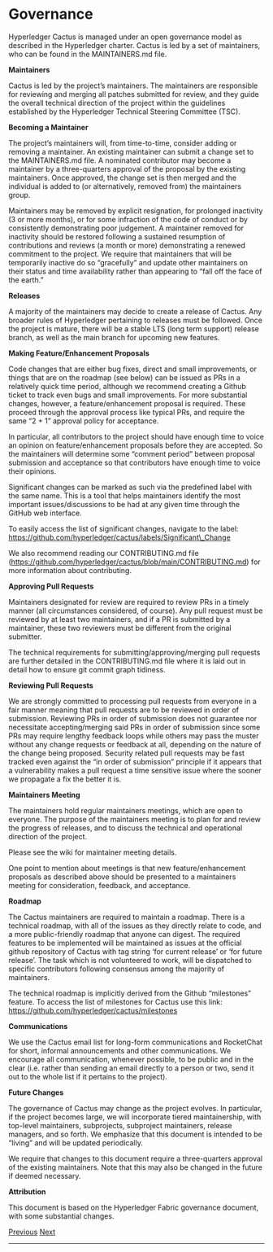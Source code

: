 Governance
======================================================

Hyperledger Cactus is managed under an open governance model as described in the Hyperledger charter. Cactus is led by a set of maintainers, who can be found in the MAINTAINERS.md file.

**Maintainers**

Cactus is led by the project’s maintainers. The maintainers are responsible for reviewing and merging all patches submitted for review, and they guide the overall technical direction of the project within the guidelines established by the Hyperledger Technical Steering Committee (TSC).

**Becoming a Maintainer**

The project’s maintainers will, from time-to-time, consider adding or removing a maintainer. An existing maintainer can submit a change set to the MAINTAINERS.md file. A nominated contributor may become a maintainer by a three-quarters approval of the proposal by the existing maintainers. Once approved, the change set is then merged and the individual is added to (or alternatively, removed from) the maintainers group.

Maintainers may be removed by explicit resignation, for prolonged inactivity (3 or more months), or for some infraction of the code of conduct or by consistently demonstrating poor judgement. A maintainer removed for inactivity should be restored following a sustained resumption of contributions and reviews (a month or more) demonstrating a renewed commitment to the project. We require that maintainers that will be temporarily inactive do so “gracefully” and update other maintainers on their status and time availability rather than appearing to “fall off the face of the earth.”

**Releases**

A majority of the maintainers may decide to create a release of Cactus. Any broader rules of Hyperledger pertaining to releases must be followed. Once the project is mature, there will be a stable LTS (long term support) release branch, as well as the main branch for upcoming new features.

**Making Feature/Enhancement Proposals**

Code changes that are either bug fixes, direct and small improvements, or things that are on the roadmap (see below) can be issued as PRs in a relatively quick time period, although we recommend creating a Github ticket to track even bugs and small improvements. For more substantial changes, however, a feature/enhancement proposal is required. These proceed through the approval process like typical PRs, and require the same “2 + 1” approval policy for acceptance.

In particular, all contributors to the project should have enough time to voice an opinion on feature/enhancement proposals before they are accepted. So the maintainers will determine some “comment period” between proposal submission and acceptance so that contributors have enough time to voice their opinions.

Significant changes can be marked as such via the predefined label with the same name. This is a tool that helps maintainers identify the most important issues/discussions to be had at any given time through the GitHub web interface.

To easily access the list of significant changes, navigate to the label: https://github.com/hyperledger/cactus/labels/Significant\_Change

We also recommend reading our CONTRIBUTING.md file (https://github.com/hyperledger/cactus/blob/main/CONTRIBUTING.md) for more information about contributing.

**Approving Pull Requests**

Maintainers designated for review are required to review PRs in a timely manner (all circumstances considered, of course). Any pull request must be reviewed by at least two maintainers, and if a PR is submitted by a maintainer, these two reviewers must be different from the original submitter.

The technical requirements for submitting/approving/merging pull requests are further detailed in the CONTRIBUTING.md file where it is laid out in detail how to ensure git commit graph tidiness.

**Reviewing Pull Requests**

We are strongly committed to processing pull requests from everyone in a fair manner meaning that pull requests are to be reviewed in order of submission. Reviewing PRs in order of submission does not guarantee nor necessitate accepting/merging said PRs in order of submission since some PRs may require lengthy feedback loops while others may pass the muster without any change requests or feedback at all, depending on the nature of the change being proposed. Security related pull requests may be fast tracked even against the “in order of submission” principle if it appears that a vulnerability makes a pull request a time sensitive issue where the sooner we propagate a fix the better it is.

**Maintainers Meeting**

The maintainers hold regular maintainers meetings, which are open to everyone. The purpose of the maintainers meeting is to plan for and review the progress of releases, and to discuss the technical and operational direction of the project.

Please see the wiki for maintainer meeting details.

One point to mention about meetings is that new feature/enhancement proposals as described above should be presented to a maintainers meeting for consideration, feedback, and acceptance.

**Roadmap**

The Cactus maintainers are required to maintain a roadmap. There is a technical roadmap, with all of the issues as they directly relate to code, and a more public-friendly roadmap that anyone can digest. The required features to be implemented will be maintained as issues at the official github repository of Cactus with tag string ‘for current release’ or ‘for future release’. The task which is not volunteered to work, will be dispatched to specific contributors following consensus among the majority of maintainers.

The technical roadmap is implicitly derived from the Github “milestones” feature. To access the list of milestones for Cactus use this link: https://github.com/hyperledger/cactus/milestones

**Communications**

We use the Cactus email list for long-form communications and RocketChat for short, informal announcements and other communications. We encourage all communication, whenever possible, to be public and in the clear (i.e. rather than sending an email directly to a person or two, send it out to the whole list if it pertains to the project).

**Future Changes**

The governance of Cactus may change as the project evolves. In particular, if the project becomes large, we will incorporate tiered maintainership, with top-level maintainers, subprojects, subproject maintainers, release managers, and so forth. We emphasize that this document is intended to be “living” and will be updated periodically.

We require that changes to this document require a three-quarters approval of the existing maintainers. Note that this may also be changed in the future if deemed necessary.

**Attribution**

This document is based on the Hyperledger Fabric governance document, with some substantial changes.

[Previous](examples/supply-chain-app.md "Hyperledger Cactus Example - Supply Chain App") [Next](code-of-conduct.md "Code of Conduct Guidelines")

* * *
